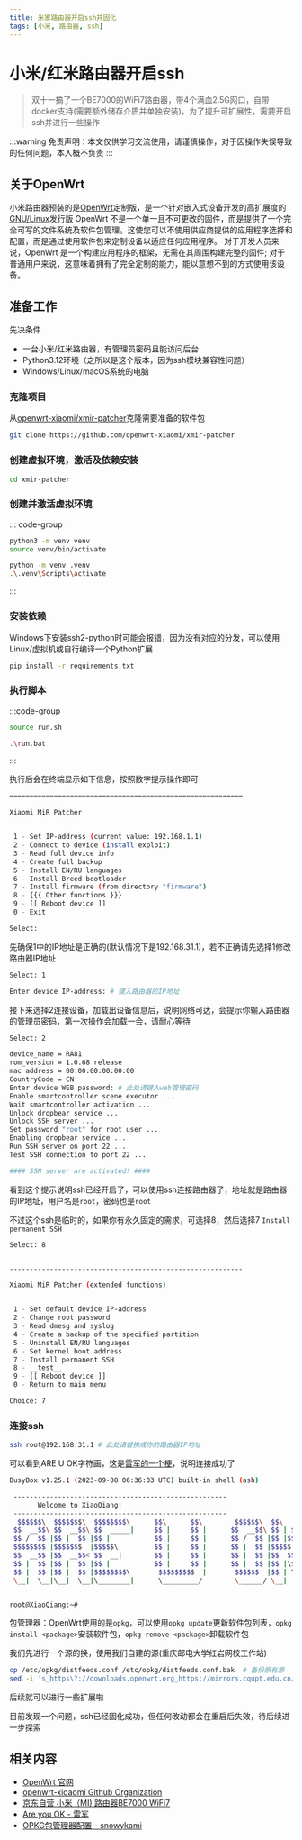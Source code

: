 ```yaml
---
title: 米家路由器开启ssh并固化
tags: [小米, 路由器, ssh]
---
```


# 小米/红米路由器开启ssh

> 双十一搞了一个BE7000的WiFi7路由器，带4个满血2.5G网口，自带docker支持(需要额外储存介质并单独安装)，为了提升可扩展性，需要开启ssh并进行一些操作

:::warning
免责声明：本文仅供学习交流使用，请谨慎操作，对于因操作失误导致的任何问题，本人概不负责
:::

## 关于OpenWrt
小米路由器预装的是[OpenWrt](https://openwrt.org/)定制版，是一个针对嵌入式设备开发的高扩展度的[GNU/Linux](https://www.linux.org/)发行版
OpenWrt 不是一个单一且不可更改的固件，而是提供了一个完全可写的文件系统及软件包管理。这使您可以不使用供应商提供的应用程序选择和配置，而是通过使用软件包来定制设备以适应任何应用程序。
对于开发人员来说，OpenWrt 是一个构建应用程序的框架，无需在其周围构建完整的固件; 对于普通用户来说，这意味着拥有了完全定制的能力，能以意想不到的方式使用该设备。

## 准备工作
先决条件

- 一台小米/红米路由器，有管理员密码且能访问后台
- Python3.12环境（之所以是这个版本，因为ssh模块兼容性问题）
- Windows/Linux/macOS系统的电脑

### 克隆项目
从[openwrt-xiaomi/xmir-patcher](https://github.com/openwrt-xiaomi/xmir-patcher)克隆需要准备的软件包
```bash
git clone https://github.com/openwrt-xiaomi/xmir-patcher
```

### 创建虚拟环境，激活及依赖安装
```bash
cd xmir-patcher

```
### 创建并激活虚拟环境
::: code-group
```sh [Linux/macOS]
python3 -m venv venv
source venv/bin/activate
```

```sh [Windows]
python -m venv .venv
.\.venv\Scripts\activate
```
:::

### 安装依赖
Windows下安装ssh2-python时可能会报错，因为没有对应的分发，可以使用Linux/虚拟机或自行编译一个Python扩展
```bash
pip install -r requirements.txt
```

### 执行脚本
:::code-group
```sh [Linux/macOS]
source run.sh
```

```sh [Windows]
.\run.bat
```
:::

执行后会在终端显示如下信息，按照数字提示操作即可

```bash
==========================================================

Xiaomi MiR Patcher


 1 - Set IP-address (current value: 192.168.1.1)
 2 - Connect to device (install exploit)
 3 - Read full device info
 4 - Create full backup
 5 - Install EN/RU languages
 6 - Install Breed bootloader
 7 - Install firmware (from directory "firmware")
 8 - {{{ Other functions }}}
 9 - [[ Reboot device ]]
 0 - Exit

Select:
```

先确保1中的IP地址是正确的(默认情况下是192.168.31.1)，若不正确请先选择1修改路由器IP地址

```bash
Select: 1

Enter device IP-address: # 键入路由器的IP地址
```

接下来选择2连接设备，加载出设备信息后，说明网络可达，会提示你输入路由器的管理员密码，第一次操作会加载一会，请耐心等待

```bash
Select: 2

device_name = RA81
rom_version = 1.0.68 release
mac address = 00:00:00:00:00:00
CountryCode = CN
Enter device WEB password: # 此处请键入web管理密码
Enable smartcontroller scene executor ...
Wait smartcontroller activation ...
Unlock dropbear service ...
Unlock SSH server ...
Set password "root" for root user ...
Enabling dropbear service ...
Run SSH server on port 22 ...
Test SSH connection to port 22 ...

#### SSH server are activated! ####
```

看到这个提示说明ssh已经开启了，可以使用ssh连接路由器了，地址就是路由器的IP地址，用户名是`root`，密码也是`root`

不过这个ssh是临时的，如果你有永久固定的需求，可选择8，然后选择7 `Install permanent SSH`

```bash
Select: 8


----------------------------------------------------------

Xiaomi MiR Patcher (extended functions)


 1 - Set default device IP-address
 2 - Change root password
 3 - Read dmesg and syslog
 4 - Create a backup of the specified partition
 5 - Uninstall EN/RU languages
 6 - Set kernel boot address
 7 - Install permanent SSH
 8 - __test__
 9 - [[ Reboot device ]]
 0 - Return to main menu

Choice: 7
```

### 连接ssh

```bash
ssh root@192.168.31.1 # 此处请替换成你的路由器IP地址
```
可以看到ARE U OK字符画，这是[雷军的一个梗](https://www.bilibili.com/video/BV1es411D7sW)，说明连接成功了
```bash
BusyBox v1.25.1 (2023-09-08 06:36:03 UTC) built-in shell (ash)

 -----------------------------------------------------
       Welcome to XiaoQiang!
 -----------------------------------------------------
  $$$$$$\  $$$$$$$\  $$$$$$$$\      $$\      $$\        $$$$$$\  $$\   $$\
 $$  __$$\ $$  __$$\ $$  _____|     $$ |     $$ |      $$  __$$\ $$ | $$  |
 $$ /  $$ |$$ |  $$ |$$ |           $$ |     $$ |      $$ /  $$ |$$ |$$  /
 $$$$$$$$ |$$$$$$$  |$$$$$\         $$ |     $$ |      $$ |  $$ |$$$$$  /
 $$  __$$ |$$  __$$< $$  __|        $$ |     $$ |      $$ |  $$ |$$  $$<
 $$ |  $$ |$$ |  $$ |$$ |           $$ |     $$ |      $$ |  $$ |$$ |\$$\
 $$ |  $$ |$$ |  $$ |$$$$$$$$\       $$$$$$$$$  |       $$$$$$  |$$ | \$$\
 \__|  \__|\__|  \__|\________|      \_________/        \______/ \__|  \__|


root@XiaoQiang:~#
```
包管理器：OpenWrt使用的是`opkg`，可以使用`opkg update`更新软件包列表，`opkg install <package>`安装软件包，`opkg remove <package>`卸载软件包

我们先进行一个源的换，使用我们自建的源(重庆邮电大学红岩网校工作站)
```bash
cp /etc/opkg/distfeeds.conf /etc/opkg/distfeeds.conf.bak  # 备份原有源
sed -i 's_https\?://downloads.openwrt.org_https://mirrors.cqupt.edu.cn/openwrt_' /etc/opkg/distfeeds.conf # 替换为我们的源
```
后续就可以进行一些扩展啦

目前发现一个问题，ssh已经固化成功，但任何改动都会在重启后失效，待后续进一步探索

## 相关内容
- [OpenWrt 官网](https://openwrt.org/)
- [openwrt-xioaomi Github Organization](https://github.com/openwrt-xiaomi)
- [京东自营 小米（MI) 路由器BE7000 WiFi7](https://item.jd.com/100058107885.html)
- [Are you OK - 雷军](https://www.bilibili.com/video/BV1es411D7sW)
- [OPKG包管理器配置 - snowykami](./opkg-conf.md)